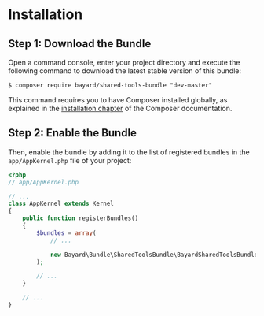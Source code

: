 Installation
============

Step 1: Download the Bundle
---------------------------

Open a command console, enter your project directory and execute the
following command to download the latest stable version of this bundle:

```console
$ composer require bayard/shared-tools-bundle "dev-master"
```

This command requires you to have Composer installed globally, as explained
in the [installation chapter](https://getcomposer.org/doc/00-intro.md)
of the Composer documentation.

Step 2: Enable the Bundle
-------------------------

Then, enable the bundle by adding it to the list of registered bundles
in the `app/AppKernel.php` file of your project:

```php
<?php
// app/AppKernel.php

// ...
class AppKernel extends Kernel
{
    public function registerBundles()
    {
        $bundles = array(
            // ...

            new Bayard\Bundle\SharedToolsBundle\BayardSharedToolsBundle(),
        );

        // ...
    }

    // ...
}
```